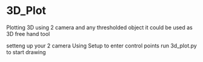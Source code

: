# 3D_Plot
Plotting  3D using 2 camera and any thresholded object it could be used as 3D free hand tool

setteng up your 2 camera
Using Setup to enter control points 
run 3d_plot.py to start drawing 
